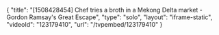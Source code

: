 {
    "title": "[1508428454] Chef tries a broth in a Mekong Delta market - Gordon Ramsay's Great Escape",
    "type": "solo",
    "layout": "iframe-static",
    "videoId": "123179410",
    "url": "\/tvpembed\/123179410"
}